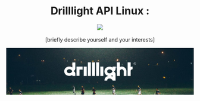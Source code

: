 <div id="header" align="center">
  <h1>Drilllight API Linux : </h1>
  <img src="[insert an image of yourself or something you like]" width="200" />
  <p>[briefly describe yourself and your interests]</p>


  <a  target="_blank" href="https://www.drilllight.com/"><img src="https://github.com/AdminDrillligth/psql_api/blob/main/1679301504964.jpeg" alt="Logo Drilllight"/></a>
</div>
